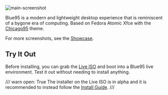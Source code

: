 ![main-screenshot](https://blue95.neocities.org/terminal.png)

Blue95 is a modern and lightweight desktop experience that is reminiscent of a bygone era of computing.
Based on Fedora Atomic Xfce with the [Chicago95](https://github.com/grassmunk/Chicago95) theme.

For more screenshots, see the [Showcase](screenshots.md).
## Try It Out


Before installing, you can grab the [Live ISO](https://pub-969fbc86b5f24e4d81c6d022e8fd8dde.r2.dev/blue95-live-latest.iso) and boot into a Blue95 live environment. Test it out without needing to install anything.

/// warn
    open: True
The installer on the Live ISO is in alpha and it is recommended to instead follow the [Install Guide](install.md).
///

